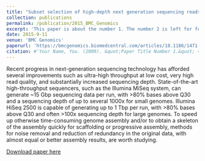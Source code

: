 ```yaml
---
title: "Subset selection of high-depth next generation sequencing reads for de novos genome assembly using mapreduce framework."
collection: publications
permalink: /publication/2015_BMC_Genomics
excerpt: 'This paper is about the number 1. The number 2 is left for future work.'
date: 2015-9-11
venue: 'BMC Genomics'
paperurl: 'https://bmcgenomics.biomedcentral.com/articles/10.1186/1471-2164-16-S12-S9'
citation: #'Your Name, You. (2009). &quot;Paper Title Number 1.&quot; <i>Journal 1</i>. 1(1).'
---
```


Recent progress in next-generation sequencing technology has afforded several improvements such as ultra-high throughput at low cost, very high read quality, and substantially increased sequencing depth. State-of-the-art high-throughput sequencers, such as the Illumina MiSeq system, can generate ~15 Gbp sequencing data per run, with >80% bases above Q30 and a sequencing depth of up to several 1000x for small genomes. Illumina HiSeq 2500 is capable of generating up to 1 Tbp per run, with >80% bases above Q30 and often >100x sequencing depth for large genomes. To speed up otherwise time-consuming genome assembly and/or to obtain a skeleton of the assembly quickly for scaffolding or progressive assembly, methods for noise removal and reduction of redundancy in the original data, with almost equal or better assembly results, are worth studying.

[Download paper here](https://bmcgenomics.biomedcentral.com/track/pdf/10.1186/1471-2164-16-S12-S9)

